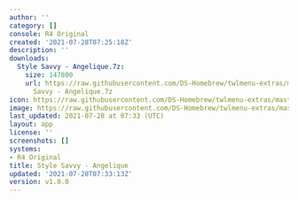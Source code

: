 ```yaml
---
author: ''
category: []
console: R4 Original
created: '2021-07-28T07:25:18Z'
description: ''
downloads:
  Style Savvy - Angelique.7z:
    size: 147800
    url: https://raw.githubusercontent.com/DS-Homebrew/twlmenu-extras/master/_nds/TWiLightMenu/r4menu/themes/Style
      Savvy - Angelique.7z
icon: https://raw.githubusercontent.com/DS-Homebrew/twlmenu-extras/master/unistore/icons/r4.png
image: https://raw.githubusercontent.com/DS-Homebrew/twlmenu-extras/master/unistore/icons/r4.png
last_updated: 2021-07-28 at 07:33 (UTC)
layout: app
license: ''
screenshots: []
systems:
- R4 Original
title: Style Savvy - Angelique
updated: '2021-07-28T07:33:13Z'
version: v1.0.0
---
```

